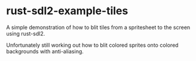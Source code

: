 # rust-sdl2-example-tiles

A simple demonstration of how to blit tiles from a spritesheet to the screen using rust-sdl2.

Unfortunately still working out how to blit colored sprites onto colored backgrounds with anti-aliasing.

